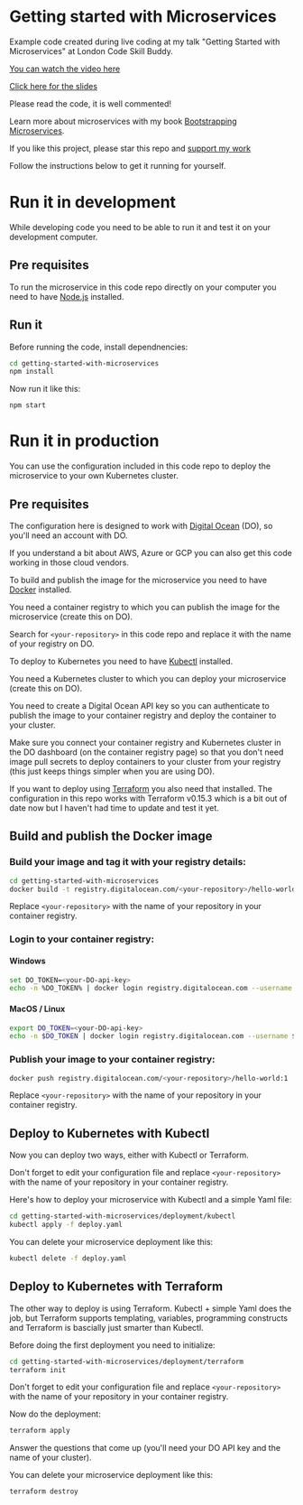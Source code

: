 # Getting started with Microservices

Example code created during live coding at my talk "Getting Started with Microservices" at London Code Skill Buddy.

[You can watch the video here](https://youtu.be/G2EfOAoNEfY)

[Click here for the slides](https://www.slideshare.net/AshleyDavis33/getting-started-with-microservices-249514243)

Please read the code, it is well commented! 

Learn more about microservices with my book [Bootstrapping Microservices](http://bit.ly/2o0aDsP).

If you like this project, please star this repo and [support my work](https://www.codecapers.com.au/about#support-my-work)

Follow the instructions below to get it running for yourself.

# Run it in development

While developing code you need to be able to run it and test it on your development computer.

## Pre requisites

To run the microservice in this code repo directly on your computer you need to have [Node.js](https://nodejs.org/) installed. 

## Run it

Before running the code, install dependnencies:

```bash
cd getting-started-with-microservices
npm install
```

Now run it like this:

```
npm start
```

# Run it in production

You can use the configuration included in this code repo to deploy the microservice to your own Kubernetes cluster.

## Pre requisites

The configuration here is designed to work with [Digital Ocean](https://www.digitalocean.com/) (DO), so you'll need an account with DO.

If you understand a bit about AWS, Azure or GCP you can also get this code working in those cloud vendors.

To build and publish the image for the microservice you need to have [Docker](https://www.docker.com/products/docker-desktop) installed. 

You need a container registry to which you can publish the image for the microservice (create this on DO).

Search for `<your-repository>` in this code repo and replace it with the name of your registry on DO.

To deploy to Kubernetes you need to have [Kubectl](https://kubernetes.io/docs/tasks/tools/) installed.

You need a Kubernetes cluster to which you can deploy your microservice (create this on DO).

You need to create a Digital Ocean API key so you can authenticate to publish the image to your container registry and deploy the container to your cluster.

Make sure you connect your container registry and Kubernetes cluster in the DO dashboard (on the container registry page) so that you don't need image pull secrets to deploy containers to your cluster from your registry (this just keeps things simpler when you are using DO).

If you want to deploy using [Terraform](https://learn.hashicorp.com/tutorials/terraform/install-cli) you also need that installed. The configuration in this repo works with Terraform v0.15.3 which is a bit out of date now but I haven't had time to update and test it yet.


## Build and publish the Docker image

### Build your image and tag it with your registry details:

```bash
cd getting-started-with-microservices
docker build -t registry.digitalocean.com/<your-repository>/hello-world:1 .
```

Replace `<your-repository>` with the name of your repository in your container registry.

### Login to your container registry:

#### Windows

```bash
set DO_TOKEN=<your-DO-api-key>
echo -n %DO_TOKEN% | docker login registry.digitalocean.com --username %DO_TOKEN% --password-stdin
```

#### MacOS / Linux

```bash
export DO_TOKEN=<your-DO-api-key>
echo -n $DO_TOKEN | docker login registry.digitalocean.com --username $DO_TOKEN --password-stdin
```

### Publish your image to your container registry:

```bash
docker push registry.digitalocean.com/<your-repository>/hello-world:1
```

Replace `<your-repository>` with the name of your repository in your container registry.

## Deploy to Kubernetes with Kubectl

Now you can deploy two ways, either with Kubectl or Terraform.

Don't forget to edit your configuration file and replace `<your-repository>` with the name of your repository in your container registry.

Here's how to deploy your microservice with Kubectl and a simple Yaml file:

```bash
cd getting-started-with-microservices/deployment/kubectl
kubectl apply -f deploy.yaml
```

You can delete your microservice deployment like this:

```bash
kubectl delete -f deploy.yaml
```

## Deploy to Kubernetes with Terraform

The other way to deploy is using Terraform. Kubectl + simple Yaml does the job, but Terraform supports templating, variables, programming constructs and Terraform is bascially just smarter than Kubectl.

Before doing the first deployment you need to initialize:

```bash
cd getting-started-with-microservices/deployment/terraform
terraform init
```

Don't forget to edit your configuration file and replace `<your-repository>` with the name of your repository in your container registry.

Now do the deployment:

```bash
terraform apply
```

Answer the questions that come up (you'll need your DO API key and the name of your cluster).

You can delete your microservice deployment like this:

```bash
terraform destroy
```


